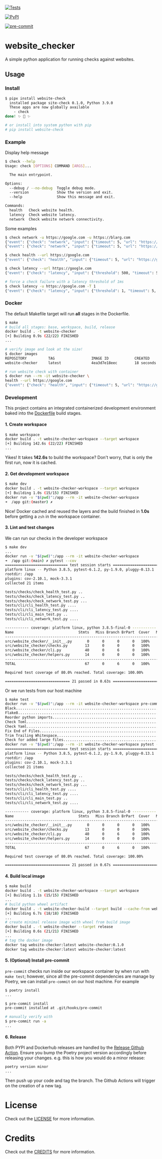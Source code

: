 [![Tests](https://github.com/aidanmelen/website-checker/workflows/Tests/badge.svg)](https://github.com/aidanmelen/website-checker/actions?workflow=Tests)
<!-- [![Codecov](https://codecov.io/gh/aidanmelen/website-checker/branch/master/graph/badge.svg)](https://codecov.io/gh/aidanmelen/website-checker) -->
[![PyPI](https://img.shields.io/pypi/v/website-checker.svg)](https://pypi.org/project/website-checker/)
<!-- [![Read the Docs](https://readthedocs.org/projects/website-checker/badge/)](https://website-checker.readthedocs.io/) -->
[![pre-commit](https://img.shields.io/badge/pre--commit-enabled-brightgreen?logo=pre-commit&logoColor=white)](https://github.com/pre-commit/pre-commit)

# website_checker

A simple python application for running checks against websites.

## Usage

### Install

```bash
$ pipx install website-check
  installed package site-check 0.1.0, Python 3.9.0
  These apps are now globally available
    - check
done! ✨ 🌟 ✨

# or install into system python with pip
# pip install website-check
```

### Example

Display help message

```bash
$ check --help
Usage: check [OPTIONS] COMMAND [ARGS]...

  The main entrypoint.

Options:
  --debug / --no-debug  Toggle debug mode.
  --version             Show the version and exit.
  --help                Show this message and exit.

Commands:
  health   Check website health.
  latency  Check website latency.
  network  Check website network connectivity.
```

Some examples

```bash
$ check network -u https://google.com -u https://blarg.com
{"event": {"check": "network", "input": {"timeout": 5, "url": "https://google.com"}, "output": "pass"}, "logger": "website-checker", "timestamp": "2020-11-30T05:27:23.413281"}
{"event": {"check": "network", "input": {"timeout": 5, "url": "https://blarg.com"}, "output": "fail"}, "logger": "website-checker", "timestamp": "2020-11-30T05:27:23.443994"}

$ check health --url https://google.com
{"event": {"check": "health", "input": {"timeout": 5, "url": "https://google.com"}, "output": "pass"}, "logger": "website-checker", "timestamp": "2020-11-30T05:27:49.413241"}

$ check latency --url https://google.com
{"event": {"check": "latency", "input": {"threshold": 500, "timeout": 5, "url": "https://google.com"}, "output": "pass"}, "logger": "website-checker", "timestamp": "2020-11-30T05:28:14.460530"}

# force a check failure with a latency threshold of 1ms
$ check latency -u https://google.com -T 1
{"event": {"check": "latency", "input": {"threshold": 1, "timeout": 5, "url": "https://google.com"}, "output": "fail"}, "logger": "website-checker", "timestamp": "2020-11-30T15:17:30.897261"}
```

### Docker

The default Makefile target will run **all** stages in the Dockerfile.

```bash
$ make
# build all stages: base, workspace, build, release
docker build . -t website-checker
[+] Building 0.9s (22/22) FINISHED
...

# verify image and look at the size!
$ docker images
REPOSITORY          TAG                 IMAGE ID            CREATED             SIZE
website-checker     latest              4ea3d7e18eec        18 seconds ago      55.6MB

# run website check with container
$ docker run --rm -it website-checker \
health --url https://google.com
{"event": {"check": "health", "input": {"timeout": 5, "url": "https://google.com"}, "output": "pass"}, "logger": "website-checker", "timestamp": "2020-11-30T05:00:23.444290"}
```

### Development

This project contains an integrated containerized development environment baked into the [Dockerfile](./Dockerfile) build stages.

#### 1. Create workspace

```bash
$ make workspace
docker build . -t website-checker-workspace --target workspace
[+] Building 142.6s (22/22) FINISHED
...
```

Yikes! It takes **142.6s** to build the workspace? Don't worry, that is only the first run, now it is cached.

#### 2. Get development workspace

```bash
$ make dev
docker build . -t website-checker-workspace --target workspace
[+] Building 1.0s (15/15) FINISHED
docker run -v "$(pwd)":/app --rm -it website-checker-workspace
➜  /app git:(master) ✗
```

Nice! Docker cached and reused the layers and the build finished in **1.0s** before getting a `zsh` in the workspace container.

#### 3. Lint and test changes

We can run our checks in the developer workspace

```bash
$ make dev
...
docker run -v "$(pwd)":/app --rm -it website-checker-workspace
➜  /app git:(main) ✗ pytest --cov
============================= test session starts ==============================
platform linux -- Python 3.8.5, pytest-6.1.2, py-1.9.0, pluggy-0.13.1
rootdir: /app
plugins: cov-2.10.1, mock-3.3.1
collected 21 items

tests/checks/check_health_test.py ..                                     [  9%]
tests/checks/check_latency_test.py ..                                    [ 19%]
tests/checks/check_network_test.py ...                                   [ 33%]
tests/cli/cli_health_test.py ....                                        [ 52%]
tests/cli/cli_latency_test.py ....                                       [ 71%]
tests/cli/cli_main_test.py ..                                            [ 80%]
tests/cli/cli_network_test.py ....                                       [100%]

----------- coverage: platform linux, python 3.8.5-final-0 -----------
Name                              Stmts   Miss Branch BrPart  Cover   Missing
-----------------------------------------------------------------------------
src/website_checker/__init__.py       0      0      0      0   100%
src/website_checker/checks.py        13      0      0      0   100%
src/website_checker/cli.py           40      0      6      0   100%
src/website_checker/helpers.py       14      0      0      0   100%
-----------------------------------------------------------------------------
TOTAL                                67      0      6      0   100%

Required test coverage of 80.0% reached. Total coverage: 100.00%

============================== 21 passed in 0.63s ==============================
```

Or we run tests from our host machine

```bash
$ make test
docker run -v "$(pwd)":/app --rm -it website-checker-workspace pre-commit run -a
Black....................................................................Passed
Flake8...................................................................Passed
Reorder python imports...................................................Passed
Check Toml...............................................................Passed
Check Yaml...............................................................Passed
Fix End of Files.........................................................Passed
Trim Trailing Whitespace.................................................Passed
Check for added large files..............................................Passed
docker run -v "$(pwd)":/app --rm -it website-checker-workspace pytest --cov
============================= test session starts ==============================
platform linux -- Python 3.8.5, pytest-6.1.2, py-1.9.0, pluggy-0.13.1
rootdir: /app
plugins: cov-2.10.1, mock-3.3.1
collected 21 items

tests/checks/check_health_test.py ..                                     [  9%]
tests/checks/check_latency_test.py ..                                    [ 19%]
tests/checks/check_network_test.py ...                                   [ 33%]
tests/cli/cli_health_test.py ....                                        [ 52%]
tests/cli/cli_latency_test.py ....                                       [ 71%]
tests/cli/cli_main_test.py ..                                            [ 80%]
tests/cli/cli_network_test.py ....                                       [100%]

----------- coverage: platform linux, python 3.8.5-final-0 -----------
Name                              Stmts   Miss Branch BrPart  Cover   Missing
-----------------------------------------------------------------------------
src/website_checker/__init__.py       0      0      0      0   100%
src/website_checker/checks.py        13      0      0      0   100%
src/website_checker/cli.py           40      0      6      0   100%
src/website_checker/helpers.py       14      0      0      0   100%
-----------------------------------------------------------------------------
TOTAL                                67      0      6      0   100%

Required test coverage of 80.0% reached. Total coverage: 100.00%

============================== 21 passed in 0.67s ==============================
```

#### 4. Build local image

```bash
$ make build
docker build . -t website-checker-workspace --target workspace
[+] Building 1.1s (15/15) FINISHED
...
# build python wheel artifact
docker build . -t website-checker-build --target build --cache-from website-checker-workspace
[+] Building 6.7s (18/18) FINISHED
...
# create minimal release image with wheel from build image
docker build . -t website-checker --target release
[+] Building 0.6s (21/21) FINISHED
...
# tag the docker image
docker tag website-checker:latest website-checker:0.1.0
docker tag website-checker:latest website-checker:latest
```

#### 5. (Optional) Install pre-commit

`pre-commit` checks run inside our workspace container by when run with `make test`; however, since all the pre-commit dependencies are manage by Poetry, we can install `pre-commit` on our host machine. For example

```bash
$ poetry install
...

$ pre-commit install
pre-commit installed at .git/hooks/pre-commit

# manually verify with
$ pre-commit run -a
...
```

#### 6. Release

Both PYPI and Dockerhub releases are handled by the [Release Github Action](./.github/worksflows/release.yml). Ensure you bump the Poetry project version accordingly before releasing your changes. e.g. this is how you would do a minor release:

```bash
poetry version minor
...
```

Then push up your code and tag the branch. The Github Actions will trigger on the creation of a new tag.

# License

Check out the [LICENSE](./LICENSE) for more information.

# Credits

Check out the [CREDITS](./docs/CREDITS.md) for more information.
